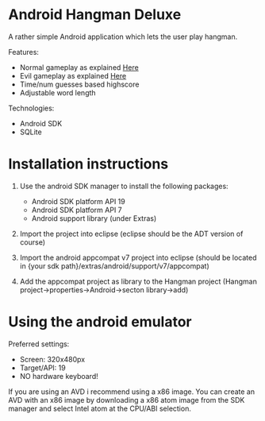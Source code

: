 Android Hangman Deluxe
====================

A rather simple Android application which lets the user play hangman.

Features:
- Normal gameplay as explained [Here](http://apps.mprog.nl/projects/hangman)
- Evil gameplay as explained [Here](http://apps.mprog.nl/projects/hangman)
- Time/num guesses based highscore
- Adjustable word length

Technologies:
- Android SDK
- SQLite


Installation instructions
====

1. Use the android SDK manager to install the following packages:
	- Android SDK platform API 19
	- Android SDK platform API 7
	- Android support library (under Extras)

2. Import the project into eclipse (eclipse should be the ADT version of course)
3. Import the android appcompat v7 project into eclipse (should be located in {your sdk path}/extras/android/support/v7/appcompat)
4. Add the appcompat project as library to the Hangman project (Hangman project->properties->Android->secton library->add)

Using the android emulator
====

Preferred settings:
- Screen: 320x480px
- Target/API: 19
- NO hardware keyboard!

If you are using an AVD i recommend using a x86 image. You can create an AVD with an x86 image by downloading a x86 atom image from the SDK manager and select Intel atom at the CPU/ABI selection.
